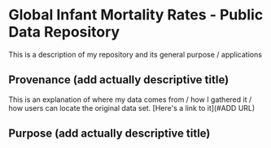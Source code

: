 # Global Infant Mortality Rates - Public Data Repository
This is a description of my repository and its general purpose / applications

## Provenance (add actually descriptive title)
This is an explanation of where my data comes from / how I gathered it / how users can locate the original data set.
[Here's a link to it](#ADD URL)

## Purpose (add actually descriptive title)

